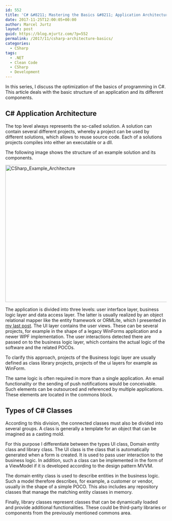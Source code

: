 ```yaml
---
id: 552
title: 'C# &#8211; Mastering the Basics &#8211; Application Architecture'
date: 2017-11-25T12:00:05+00:00
author: Marcel Jurtz
layout: post
guid: https://blog.mjurtz.com/?p=552
permalink: /2017/11/csharp-architecture-basics/
categories:
  - CSharp
tags:
  - .NET
  - Clean Code
  - CSharp
  - Development
---
```

In this series, I discuss the optimization of the basics of programming in C#. This article deals with the basic structure of an application and its different components.

## C# Application Architecture

The top level always represents the so-called solution. A solution can contain several different projects, whereby a project can be used by different solutions, which allows to reuse source code. Each of a solutions projects compiles into either an executable or a dll.

The following image shows the structure of an example solution and its components.

<img src="https://i2.wp.com/blog.mjurtz.com/wp-content/uploads/2017/11/CSharp_Architecture.png?resize=750%2C428&#038;ssl=1" alt="CSharp_Example_Architecture" class="aligncenter size-full wp-image-555" width="750" height="428" srcset="https://i2.wp.com/blog.mjurtz.com/wp-content/uploads/2017/11/CSharp_Architecture.png?w=828&ssl=1 828w, https://i2.wp.com/blog.mjurtz.com/wp-content/uploads/2017/11/CSharp_Architecture.png?resize=500%2C285&ssl=1 500w" sizes="(max-width: 750px) 100vw, 750px" data-recalc-dims="1" />

The application is divided into three levels: user interface layer, business logic layer and data access layer. The latter is usually realized by an object relational mapper like the entity framework or ORMLite, which I presented in [my last post](https://blog.mjurtz.com/2017/11/what-is-servicestack/). The UI layer contains the user views. These can be several projects, for example in the shape of a legacy WinForms application and a newer WPF implementation. The user interactions detected there are passed on to the business logic layer, which contains the actual logic of the software and the related POCOs.

To clarify this approach, projects of the Business logic layer are usually defined as class library projects, projects of the ui layers for example as WinForm.

The same logic is often required in more than a single application. An email functionality or the sending of push notifications would be conceivable. Such elements can be outsourced and referenced by multiple applications. These elements are located in the commons block.

## Types of C# Classes

According to this division, the connected classes must also be divided into several groups. A class is generally a template for an object that can be imagined as a casting mold.

For this purpose I differentiate between the types UI class, Domain entity class and library class. The UI class is the class that is automatically generated when a form is created. It is used to pass user interaction to the business logic. In addition, such a class can be implemented in the form of a ViewModel if it is developed according to the design pattern MVVM.

The domain entity class is used to describe entities in the business logic. Such a model therefore describes, for example, a customer or vendor, usually in the shape of a simple POCO. This also includes any repository classes that manage the matching entity classes in memory.

Finally, library classes represent classes that can be dynamically loaded and provide additional functionalities. These could be third-party libraries or components from the previously mentioned commons area.
